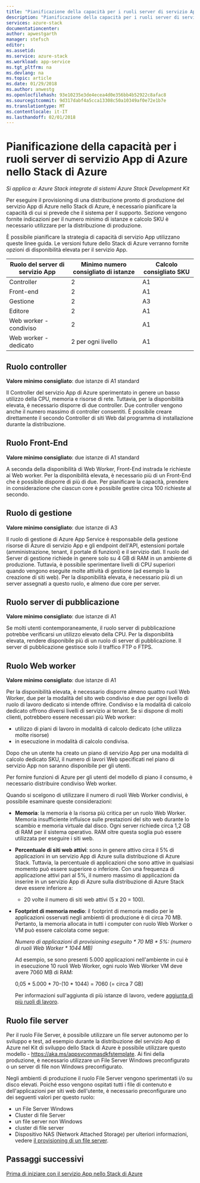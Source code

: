 ```yaml
---
title: "Pianificazione della capacità per i ruoli server di servizio App di Azure nello Stack di Azure | Documenti Microsoft"
description: "Pianificazione della capacità per i ruoli server di servizio App di Azure nello Stack di Azure"
services: azure-stack
documentationcenter: 
author: apwestgarth
manager: stefsch
editor: 
ms.assetid: 
ms.service: azure-stack
ms.workload: app-service
ms.tgt_pltfrm: na
ms.devlang: na
ms.topic: article
ms.date: 01/29/2018
ms.author: anwestg
ms.openlocfilehash: 93e10235e3de4ecea4d0e356bb4b52922c8afac8
ms.sourcegitcommit: 9d317dabf4a5cca13308c50a10349af0e72e1b7e
ms.translationtype: MT
ms.contentlocale: it-IT
ms.lasthandoff: 02/01/2018
---
```

# <a name="capacity-planning-for-azure-app-service-server-roles-in-azure-stack"></a>Pianificazione della capacità per i ruoli server di servizio App di Azure nello Stack di Azure
*Si applica a: Azure Stack integrate di sistemi Azure Stack Development Kit*

Per eseguire il provisioning di una distribuzione pronto di produzione del servizio App di Azure nello Stack di Azure, è necessario pianificare la capacità di cui si prevede che il sistema per il supporto.  Sezione vengono fornite indicazioni per il numero minimo di istanze e calcolo SKU è necessario utilizzare per la distribuzione di produzione.

È possibile pianificare la strategia di capacità di servizio App utilizzano queste linee guida. Le versioni future dello Stack di Azure verranno fornite opzioni di disponibilità elevata per il servizio App.

| Ruolo del server di servizio App | Minimo numero consigliato di istanze | Calcolo consigliato SKU|
| --- | --- | --- |
| Controller | 2 | A1 |
| Front-end | 2 | A1 |
| Gestione | 2 | A3 |
| Editore | 2 | A1 |
| Web worker - condiviso | 2 | A1 |
| Web worker - dedicato | 2 per ogni livello | A1 |

## <a name="controller-role"></a>Ruolo controller

**Valore minimo consigliato**: due istanze di A1 standard

Il Controller del servizio App di Azure sperimentato in genere un basso utilizzo della CPU, memoria e risorse di rete. Tuttavia, per la disponibilità elevata, è necessario disporre di due controller. Due controller vengono anche il numero massimo di controller consentiti. È possibile creare direttamente il secondo Controller di siti Web dal programma di installazione durante la distribuzione.

## <a name="front-end-role"></a>Ruolo Front-End

**Valore minimo consigliato**: due istanze di A1 standard

A seconda della disponibilità di Web Worker, Front-End instrada le richieste ai Web worker. Per la disponibilità elevata, è necessario più di un Front-End che è possibile disporre di più di due. Per pianificare la capacità, prendere in considerazione che ciascun core è possibile gestire circa 100 richieste al secondo.

## <a name="management-role"></a>Ruolo di gestione

**Valore minimo consigliato**: due istanze di A3

Il ruolo di gestione di Azure App Service è responsabile della gestione risorse di Azure di servizio App e gli endpoint dell'API, estensioni portale (amministrazione, tenant, il portale di funzioni) e il servizio dati. Il ruolo del Server di gestione richiede in genere solo su 4 GB di RAM in un ambiente di produzione. Tuttavia, è possibile sperimentare livelli di CPU superiori quando vengono eseguite molte attività di gestione (ad esempio la creazione di siti web). Per la disponibilità elevata, è necessario più di un server assegnati a questo ruolo, e almeno due core per server.

## <a name="publisher-role"></a>Ruolo server di pubblicazione

**Valore minimo consigliato**: due istanze di A1

Se molti utenti contemporaneamente, il ruolo server di pubblicazione potrebbe verificarsi un utilizzo elevato della CPU. Per la disponibilità elevata, rendere disponibile più di un ruolo di server di pubblicazione.  Il server di pubblicazione gestisce solo il traffico FTP o FTPS.

## <a name="web-worker-role"></a>Ruolo Web worker

**Valore minimo consigliato**: due istanze di A1

Per la disponibilità elevata, è necessario disporre almeno quattro ruoli Web Worker, due per la modalità del sito web condiviso e due per ogni livello di ruolo di lavoro dedicato si intende offrire. Condiviso e la modalità di calcolo dedicato offrono diversi livelli di servizio ai tenant. Se si dispone di molti clienti, potrebbero essere necessari più Web worker:
 - utilizzo di piani di lavoro in modalità di calcolo dedicato (che utilizza molte risorse)
 - in esecuzione in modalità di calcolo condivisa.

Dopo che un utente ha creato un piano di servizio App per una modalità di calcolo dedicato SKU, il numero di lavori Web specificati nel piano di servizio App non saranno disponibile per gli utenti.

Per fornire funzioni di Azure per gli utenti del modello di piano il consumo, è necessario distribuire condiviso Web worker.

Quando si scelgono di utilizzare il numero di ruoli Web Worker condivisi, è possibile esaminare queste considerazioni:

- **Memoria**: la memoria è la risorsa più critica per un ruolo Web Worker. Memoria insufficiente influisce sulle prestazioni del sito web durante lo scambio e memoria virtuale dal disco. Ogni server richiede circa 1,2 GB di RAM per il sistema operativo. RAM oltre questa soglia può essere utilizzata per eseguire i siti web.
- **Percentuale di siti web attivi**: sono in genere attivo circa il 5% di applicazioni in un servizio App di Azure sulla distribuzione di Azure Stack. Tuttavia, la percentuale di applicazioni che sono attive in qualsiasi momento può essere superiore o inferiore. Con una frequenza di applicazione attivi pari al 5%, il numero massimo di applicazioni da inserire in un servizio App di Azure sulla distribuzione di Azure Stack deve essere inferiore a:
    - 20 volte il numero di siti web attivi (5 x 20 = 100).
- **Footprint di memoria medio**: il footprint di memoria medio per le applicazioni osservati negli ambienti di produzione è di circa 70 MB. Pertanto, la memoria allocata in tutti i computer con ruolo Web Worker o VM può essere calcolata come segue:

    *Numero di applicazioni di provisioning eseguito * 70 MB * 5%: (numero di ruoli Web Worker * 1044 MB)*

   Ad esempio, se sono presenti 5.000 applicazioni nell'ambiente in cui è in esecuzione 10 ruoli Web Worker, ogni ruolo Web Worker VM deve avere 7060 MB di RAM:

   0,05 * 5.000 * 70-(10 * 1044) = 7060 (= circa 7 GB)

   Per informazioni sull'aggiunta di più istanze di lavoro, vedere [aggiunta di più ruoli di lavoro](azure-stack-app-service-add-worker-roles.md).

## <a name="file-server-role"></a>Ruolo file server

Per il ruolo File Server, è possibile utilizzare un file server autonomo per lo sviluppo e test, ad esempio durante la distribuzione del servizio App di Azure nel Kit di sviluppo dello Stack di Azure è possibile utilizzare questo modello - https://aka.ms/appsvconmasdkfstemplate. Ai fini della produzione, è necessario utilizzare un File Server Windows preconfigurato o un server di file non Windows preconfigurato.

Negli ambienti di produzione il ruolo File Server vengono sperimentati i/o su disco elevati. Poiché esso vengono ospitati tutti i file di contenuto e dell'applicazioni per siti web dell'utente, è necessario preconfigurare uno dei seguenti valori per questo ruolo:
- un File Server Windows
- Cluster di file Server
- un file server non Windows
- cluster di file server
- Dispositivo NAS (Network Attached Storage) per ulteriori informazioni, vedere [il provisioning di un file server](azure-stack-app-service-before-you-get-started.md#prepare-the-file-server).

## <a name="next-steps"></a>Passaggi successivi

[Prima di iniziare con il servizio App nello Stack di Azure](azure-stack-app-service-before-you-get-started.md)
